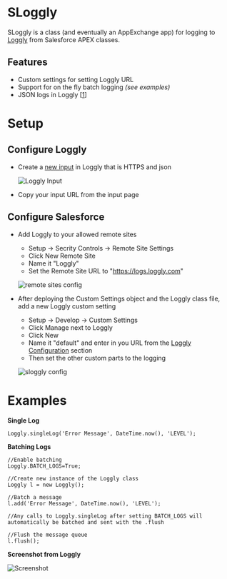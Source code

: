 SLoggly
=======

SLoggly is a class (and eventually an AppExchange app) for logging to [Loggly](http://loggly.com) from Salesforce APEX classes.

Features
--------
* Custom settings for setting Loggly URL
* Support for on the fly batch logging _(see examples)_
* JSON logs in Loggly [[1](http://loggly.com/blog/2011/06/on-the-way-to-impressive/)]

Setup
=====
Configure Loggly
----------------
* Create a [new input](http://loggly.com/support/sending-data/input-basics/) in Loggly that is HTTPS and json

     ![Loggly Input](http://i.imgur.com/Lk6E3.png "Loggly Input")

* Copy your input URL from the input page

Configure Salesforce
--------------------
* Add Loggly to your allowed remote sites
     * Setup -> Secrity Controls -> Remote Site Settings
     * Click New Remote Site
	* Name it "Loggly"
	* Set the Remote Site URL to "https://logs.loggly.com"

     ![remote sites config](http://i.imgur.com/BFGcb.png "remote sites config")

* After deploying the Custom Settings object and the Loggly class file, add a new Loggly custom setting
     * Setup -> Develop -> Custom Settings
     * Click Manage next to Loggly
     * Click New
     * Name it "default" and enter in you URL from the [Loggly Configuration](#configure-loggly) section
     * Then set the other custom parts to the logging

     ![sloggly config](http://i.imgur.com/WNR1A.png "sloggly config")

Examples
========

**Single Log**

    Loggly.singleLog('Error Message', DateTime.now(), 'LEVEL');

**Batching Logs**

    //Enable batching
    Loggly.BATCH_LOGS=True;
   
    //Create new instance of the Loggly class
    Loggly l = new Loggly();
   
    //Batch a message
    l.add('Error Message', DateTime.now(), 'LEVEL');
   
    //Any calls to Loggly.singleLog after setting BATCH_LOGS will automatically be batched and sent with the .flush
   
    //Flush the message queue
    l.flush();

**Screenshot from Loggly**

![Screenshot](http://i.imgur.com/lh7rn.png "Example")
